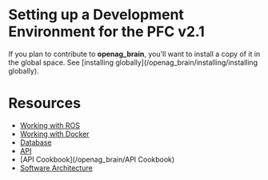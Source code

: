 Setting up a Development Environment for the PFC v2.1
=====================================================

If you plan to contribute to **openag\_brain**, you\'ll want to install
a copy of it in the global space. See
[installing globally](/openag_brain/installing/installing globally).

Resources
=========

-   [Working with ROS](/openag_brain/ROS)
-   [Working with Docker](/docker)
-   [Database](/openag_brain/Database)
-   [API](/openag_brain/api)
-   [API Cookbook](/openag_brain/API Cookbook)
-   [Software Architecture](/food_computer_2/architecture)
